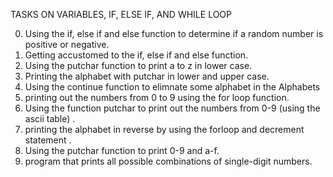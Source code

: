 TASKS ON VARIABLES, IF, ELSE IF, AND WHILE LOOP

0. Using the if, else if and else function to determine if a random number is positive or negative.
1. Getting accustomed to the if, else if and else function.
2. Using the putchar function to print a to z in lower case.
3. Printing the alphabet with putchar in lower and upper case.
4. Using the continue function to elimnate some alphabet in the Alphabets
5. printing out the numbers from 0 to 9 using the for loop function.
6. Using the function putchar to print out the numbers from 0-9 (using the ascii table)  .
7. printing the alphabet in reverse by using the forloop and decrement statement .
8. Using the putchar function to print 0-9 and a-f.
9. program that prints all possible combinations of single-digit numbers. 
